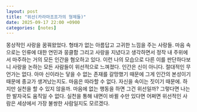 ```yaml
---
layout: post
title: "위선(카라마조프가의 형제들)"
date: 2025-09-17 22:00 +0900
categories: [notes]
---
```


몽상적인 사랑을 꿈꿔왔었다. 
형태가 없는 아름답고 고귀한 느낌을 주는 사랑들. 
마음 속으로는 인류에 대한 연민과 뭉클함 그리고 사랑을 지녔다고 생각하면서 
정작 내 주위에서 마주하는 거의 모든 인간을 혐오하고 있다.
이런 나의 모습으로 다른 이를 판단하다보니 사랑을 논하는 모든 사람들이 위선적으로 느껴졌다. 
인간은 신이 아니다.
절대적인 무언가는 없다. 
아마 신이라는 닿을 수 없는 존재를 갈망했기 때문에
그게 인간의 본성이기 때문에 종교가 생겨났는지도.
마음은 따라할 수 없다.
자신을 속이는 짓이기 때문에.
하지만 실천을 할 수 있지 않을까.
마음에 없는 행동을 하면 그건 위선일까?
그렇다면 나는 한 발자국도 움직일 수 없다.
실천을 통해 내면이 바뀔 수만 있다면
어쩌면 위선적인 사람은 세상에서 가장 불쌍한 사람일지도 모르겠다.
